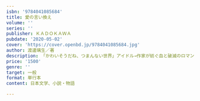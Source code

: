 ```yaml
---
isbn: '9784041085684'
title: 愛の言い換え
volume: ''
series: ''
publisher: ＫＡＤＯＫＡＷＡ
pubdate: '2020-05-02'
cover: 'https://cover.openbd.jp/9784041085684.jpg'
author: 渡邊璃生／著
description: 「かわいそうだね、つまんない世界」アイドル→作家が紡ぐ血と破滅のロマン
price: '1500'
genre: ''
target: 一般
format: 単行本
content: 日本文学、小説・物語

---
```


